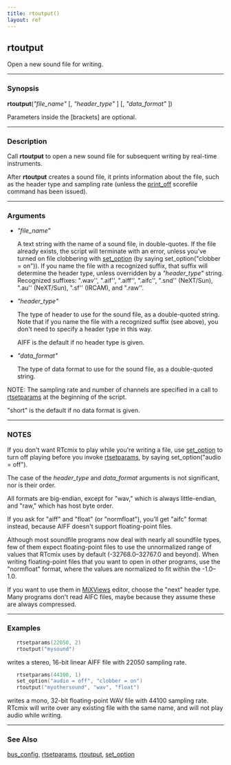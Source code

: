 ```yaml
---
title: rtoutput()
layout: ref
---
```


## rtoutput

Open a new sound file for writing.

-----

### Synopsis

**rtoutput**(*"file\_name"* \[, *"header\_type"* \] \[, *"data\_format"*
\])

Parameters inside the \[brackets\] are optional.

-----

### Description

Call **rtoutput** to open a new sound file for subsequent writing by
real-time instruments.

After **rtoutput** creates a sound file, it prints information about the
file, such as the header type and sampling rate (unless the
[print\_off](print_off.html) scorefile command has been issued).

-----

### Arguments

  - <span id="item_file_name">*"file\_name"*</span>  
      
    A text string with the name of a sound file, in double-quotes. If
    the file already exists, the script will terminate with an error,
    unless you've turned on file clobbering with
    [set\_option](set_option.html#clobber) (by saying
    set\_option("clobber = on")). If you name the file with a recognized
    suffix, that suffix will determine the header type, unless
    overridden by a *"header\_type"* string. Recognized suffixes:
    ".wav'', ".aif'', ".aiff'', ".aifc'', ".snd'' (NeXT/Sun), ".au''
    (NeXT/Sun), ".sf'' (IRCAM), and ".raw''.

  - <span id="item_header_type">*"header\_type"*</span>  
      
    The type of header to use for the sound file, as a double-quoted
    string. Note that if you name the file with a recognized suffix (see
    above), you don't need to specify a header type in this way.

    AIFF is the default if no header type is given.

  - <span id="item_data_format">*"data\_format"*</span>  

    The type of data format to use for the sound file, as a double-quoted
    string.

NOTE: The sampling rate and number of channels are specified in a call
to [rtsetparams](rtsetparams.html) at the beginning of the script.

"short" is the default if no data format is given.

-----

### NOTES

If you don't want RTcmix to play while you're writing a file, use
[set\_option](set_option.html#audio) to turn off playing before you
invoke [rtsetparams](rtsetparams.html), by saying set\_option("audio = off").

The case of the *header\_type* and *data\_format* arguments is not
significant, nor is their order.

All formats are big-endian, except for "wav," which is always
little-endian, and "raw," which has host byte order.

If you ask for "aiff" and "float" (or "normfloat"), you'll get
"aifc" format instead, because AIFF doesn't support floating-point
files.

Although most soundfile programs now deal with nearly all soundfile types, few
of them expect floating-point files to use the unnormalized range of values
that RTcmix uses by default (-32768.0&ndash;32767.0 and beyond). When writing
floating-point files that you want to open in other programs, use the
"normfloat" format, where the values are normalized to fit within the
-1.0&ndash;1.0.

If you want to use them in
[MiXViews](http://www.music.columbia.edu/~doug/MiXViews/MiXViews.html)
editor, choose the "next" header type. Many programs don't read AIFC
files, maybe because they assume these are always compressed.

-----

### Examples

```cpp
   rtsetparams(22050, 2)
   rtoutput("mysound")
```

writes a stereo, 16-bit linear AIFF file with 22050 sampling rate.

```cpp
   rtsetparams(44100, 1)
   set_option("audio = off", "clobber = on")
   rtoutput("myothersound", "wav", "float")
```

writes a mono, 32-bit floating-point WAV file with 44100 sampling rate.
RTcmix will write over any existing file with the same name, and will
not play audio while writing.

-----

### See Also

[bus\_config](bus_config.html), [rtsetparams](rtsetparams.html),
[rtoutput](rtoutput.html), [set\_option](set_option.html)
